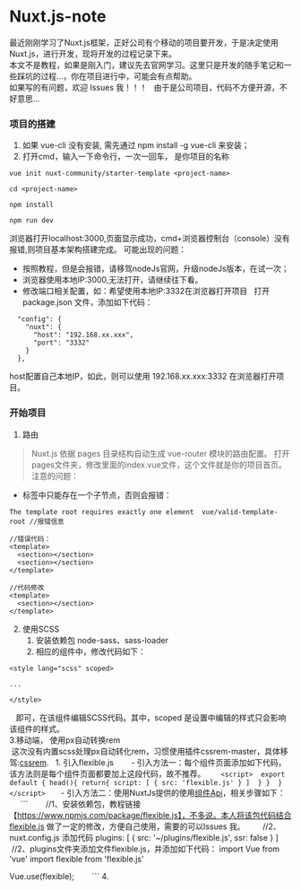 # Nuxt.js-note
最近刚刚学习了Nuxt.js框架，正好公司有个移动的项目要开发，于是决定使用Nuxt.js，进行开发，现将开发的过程记录下来。  
本文不是教程，如果是刚入门，建议先去官网学习。这里只是开发的随手笔记和一些踩坑的过程...，你在项目进行中，可能会有点帮助。  
如果写的有问题，欢迎 Issues 我！！！  
由于是公司项目，代码不方便开源，不好意思...

### 项目的搭建
1. 如果 vue-cli 没有安装, 需先通过 npm install -g vue-cli 来安装；
2. 打开cmd，输入一下命令行，一次一回车， <project-name> 是你项目的名称
```
vue init nuxt-community/starter-template <project-name>

cd <project-name>

npm install

npm run dev
```
浏览器打开localhost:3000,页面显示成功，cmd+浏览器控制台（console）没有报错,则项目基本架构搭建完成。
可能出现的问题：  
- 按照教程，但是会报错，请移驾nodeJs官网，升级nodeJs版本，在试一次；
- 浏览器使用本地IP:3000,无法打开，请继续往下看。
- 修改端口相关配置，如：希望使用本地IP:3332在浏览器打开项目  
打开 package.json 文件，添加如下代码：
```
  "config": {
    "nuxt": {
      "host": "192.168.xx.xxx",
      "port": "3332"
    }
  },
```
host配置自己本地IP，如此，则可以使用 192.168.xx.xxx:3332 在浏览器打开项目。

### 开始项目
1. 路由
> Nuxt.js 依据 pages 目录结构自动生成 vue-router 模块的路由配置。
打开pages文件夹，修改里面的index.vue文件，这个文件就是你的项目首页。  
注意的问题：
- <template></template>标签中只能存在一个子节点，否则会报错：
```
The template root requires exactly one element  vue/valid-template-root //报错信息

//错误代码：
<template>
  <section></section>
  <section></section>
</template>

//代码修改
<template>
  <section></section> 
</template>

```
2. 使用SCSS
    1. 安装依赖包 node-sass、sass-loader  
    2. 相应的组件中，修改代码如下：  
  ```
<style lang="scss" scoped>

...

</style>
  ```
    即可，在该组件编辑SCSS代码。其中，scoped 是设置<style></style>中编辑的样式只会影响该组件的样式。  
3.移动端， 使用px自动转换rem  
  这次没有内置scss处理px自动转化rem，习惯使用插件cssrem-master，具体移驾:[cssrem](https://github.com/flashlizi/cssrem).
      1. 引入flexible.js
        - 引入方法一：每个组件页面添加如下代码，该方法则是每个组件页面都要加上这段代码，故不推荐。
       ```
        <script> 
  export default {
    head(){
      return{
        script: [
          { src: 'flexible.js' }
        ] 
      }
    } 
  }
</script>
        ```
        - 引入方法二：使用NuxtJs提供的使用[组件Api](https://nuxtjs.org/guide/plugins)，相关步骤如下：
        ```
        //1、安装依赖包，教程链接【https://www.npmjs.com/package/flexible.js】，不多说。本人将该包代码结合flexible.js 做了一定的修改，方便自己使用，需要的可以Issues 我。
        //2、nuxt.config.js 添加代码
          plugins: [
    { src: '~/plugins/flexible.js', ssr: false }
  ]
        //2、plugins文件夹添加文件flexible.js，并添加如下代码：
        import Vue from 'vue'
import flexible from 'flexible.js'

Vue.use(flexible);
        ```
 4. 
